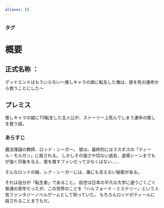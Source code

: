 ```yaml
---
aliases: []
---
```

### タグ
# 概要
## 正式名称 ：
デッドエンドはもういらない～推しキャラの娘に転生した俺は、彼を死の運命から救うことにした～
## プレミス
推しキャラの娘にTS転生した主人公が、ストーリー上死んでしまう運命の推しを救う話。
### あらすじ
魔法理論の教師、ロッド・シーガー。
彼は、最終的にはラスボスの「ティール・モルガン」に殺される。
しかしその強さや切ない過去、退場シーンまでもが強く印象を与え、彼を推すファンだって少なくはない……

そんなロッドの娘、レナ・シーガーには、誰にも言えない秘密がある。

それは自分が「転生者」であること。
前世は日本の平凡な大学に通うごくごく普通の青年だったが、この世界のことを「ハルフォード・ミステリー」という人気ファンタジーノベルゲームとして知っていた。
もちろんロッドがティールに殺されることまでもだ。